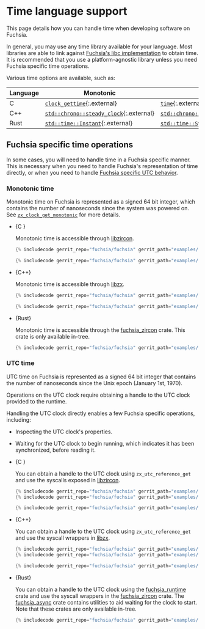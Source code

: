 # Time language support

This page details how you can handle time when developing software on Fuchsia.

In general, you may use any time library available for your language. Most
libraries are able to link against [Fuchsia's libc implementation][libc] to
obtain time. It is recommended that you use a platform-agnostic library unless
you need Fuchsia specific time operations.

Various time options are available, such as:

Language | Monotonic | UTC
-------- | --------- | ---
C | [`clock_gettime`][c-clock-gettime]{:.external} | [`time`][c-time]{:.external}
C++ | [`std::chrono::steady_clock`][cpp-steady-clock]{:.external} | [`std::chrono::system_clock`][cpp-system-clock]{:.external}
Rust | [`std::time::Instant`][rust-instant]{:.external} | [`std::time::SystemTime`][rust-system-time]{:.external}

## Fuchsia specific time operations

In some cases, you will need to handle time in a Fuchsia specific manner. This
is necessary when you need to handle Fuchsia's representation of time directly,
or when you need to handle
[Fuchsia specific UTC behavior][fuchsia-utc-behavior].

### Monotonic time

Monotonic time on Fuchsia is represented as a signed 64 bit integer, which
contains the number of nanoseconds since the system was powered on. See
[`zx_clock_get_monotonic`][zx-monotonic] for more details.

* {C }

  Monotonic time is accessible through [libzircon][c-libzircon].

  ```c
  {% includecode gerrit_repo="fuchsia/fuchsia" gerrit_path="examples/time/c/main.c" region_tag="common_imports" adjust_indentation="auto" %}

  {% includecode gerrit_repo="fuchsia/fuchsia" gerrit_path="examples/time/c/main.c" region_tag="monotonic" adjust_indentation="auto" %}
  ```

* {C++}

  Monotonic time is accessible through [libzx][cpp-libzx].

  ```cpp
  {% includecode gerrit_repo="fuchsia/fuchsia" gerrit_path="examples/time/cpp/main.cc" region_tag="common_imports" adjust_indentation="auto" %}

  {% includecode gerrit_repo="fuchsia/fuchsia" gerrit_path="examples/time/cpp/main.cc" region_tag="monotonic" adjust_indentation="auto" %}
  ```

* {Rust}

  Monotonic time is accessible through the [fuchsia_zircon][rust-zircon] crate.
  This crate is only available in-tree.

  ```rust
  {% includecode gerrit_repo="fuchsia/fuchsia" gerrit_path="examples/time/rust/src/main.rs" region_tag="monotonic" adjust_indentation="auto" %}
  ```

### UTC time

UTC time on Fuchsia is represented as a signed 64 bit integer that contains
the number of nanoseconds since the Unix epoch (January 1st, 1970).

Operations on the UTC clock require obtaining a handle to the UTC clock
provided to the runtime.

Handling the UTC clock directly enables a few Fuchsia specific operations,
including:

* Inspecting the UTC clock's properties.
* Waiting for the UTC clock to begin running, which indicates it has been
synchronized, before reading it.

* {C }

  You can obtain a handle to the UTC clock using `zx_utc_reference_get` and use
  the syscalls exposed in [libzircon][c-libzircon].

  ```c
  {% includecode gerrit_repo="fuchsia/fuchsia" gerrit_path="examples/time/c/main.c" region_tag="common_imports" adjust_indentation="auto" %}
  {% includecode gerrit_repo="fuchsia/fuchsia" gerrit_path="examples/time/c/main.c" region_tag="utc_imports" adjust_indentation="auto" %}

  {% includecode gerrit_repo="fuchsia/fuchsia" gerrit_path="examples/time/c/main.c" region_tag="utc" adjust_indentation="auto" %}
  ```

* {C++}

  You can obtain a handle to the UTC clock using `zx_utc_reference_get` and use
  the syscall wrappers in [libzx][cpp-libzx].

  ```cpp
  {% includecode gerrit_repo="fuchsia/fuchsia" gerrit_path="examples/time/cpp/main.cc" region_tag="common_imports" adjust_indentation="auto" %}
  {% includecode gerrit_repo="fuchsia/fuchsia" gerrit_path="examples/time/cpp/main.cc" region_tag="utc_imports" adjust_indentation="auto" %}

  {% includecode gerrit_repo="fuchsia/fuchsia" gerrit_path="examples/time/cpp/main.cc" region_tag="utc" adjust_indentation="auto" %}
  ```

* {Rust}

  You can obtain a handle to the UTC clock using the
  [fuchsia_runtime][rust-runtime] crate and use the syscall wrappers in the
  [fuchsia_zircon][rust-zircon] crate. The [fuchsia_async][rust-async] crate
  contains utilities to aid waiting for the clock to start. Note that these
  crates are only available in-tree.

  ```rust
  {% includecode gerrit_repo="fuchsia/fuchsia" gerrit_path="examples/time/rust/src/main.rs" region_tag="utc" adjust_indentation="auto" %}
  ```

[libc]: development/languages/c-cpp/libc.md
[c-clock-gettime]: https://linux.die.net/man/3/clock_gettime
[c-time]: https://linux.die.net/man/2/time
[cpp-steady-clock]: https://en.cppreference.com/w/cpp/chrono/steady_clock
[cpp-system-clock]: https://en.cppreference.com/w/cpp/chrono/system_clock
[rust-instant]: https://doc.rust-lang.org/std/time/struct.Instant.html
[rust-system-time]: https://doc.rust-lang.org/std/time/struct.SystemTime.html
[fuchsia-utc-behavior]: utc/behavior.md#differences_from_other_operating_systems
[zx-monotonic]: reference/syscalls/clock_get_monotonic.md
[c-libzircon]: concepts/process/core_libraries.md#libzircon
[cpp-libzx]: concepts/process/core_libraries.md#libzx
[rust-runtime]: /src/lib/fuchsia-runtime
[rust-zircon]: /src/lib/zircon/rust
[rust-async]: /src/lib/fuchsia-async
